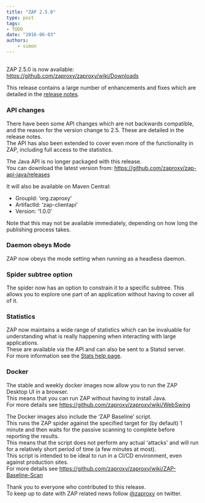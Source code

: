 ```yaml
---
title: "ZAP 2.5.0"
type: post
tags:
- TODO
date: "2016-06-03"
authors:
    - simon
---
```



##

ZAP 2.5.0 is now available: <https://github.com/zaproxy/zaproxy/wiki/Downloads>  
  
This release contains a large number of enhancements and fixes which are detailed in the [release notes](/docs/desktop/releases/2.5.0/).  
  

###  API changes

There have been some API changes which are not backwards compatible, and the reason for the version change to 2.5. These are detailed in the
release notes.  
The API has also been extended to cover even more of the functionality in ZAP, including full access to the statistics.  
  
The Java API is no longer packaged with this release.  
You can download the latest version from: <https://github.com/zaproxy/zap-api-java/releases>  
  
It will also be available on Maven Central:  

  * GroupId: ‘org.zaproxy’
  * ArtifactId: ‘zap-clientapi’
  * Version: ‘1.0.0’

Note that this may not be available immediately, depending on how long the publishing process takes.  
  

###  Daemon obeys Mode

ZAP now obeys the mode setting when running as a headless daemon.  
  

###  Spider subtree option

The spider now has an option to constrain it to a specific subtree. This allows you to explore one part of an application without having to
cover all of it.  
  

###  Statistics

ZAP now maintains a wide range of statistics which can be invaluable for understanding what is really happening when interacting with large
applications.  
These are available via the API and can also be sent to a Statsd server.  
For more information see the [Stats help page](/docs/desktop/start/features/stats/).  
  

###  Docker

The stable and weekly docker images now allow you to run the ZAP Desktop UI in a browser.  
This means that you can run ZAP without having to install Java.  
For more details see <https://github.com/zaproxy/zaproxy/wiki/WebSwing>  
  
The Docker images also include the ‘ZAP Baseline’ script.  
This runs the ZAP spider against the specified target for (by default) 1 minute and then waits for the passive scanning to complete before
reporting the results.  
This means that the script does not perform any actual 'attacks' and will run for a relatively short period of time (a few minutes at most).  
This script is intended to be ideal to run in a CI/CD environment, even against production sites.  
For more details see <https://github.com/zaproxy/zaproxy/wiki/ZAP-Baseline-Scan>  
  
Thank you to everyone who contributed to this release.  
To keep up to date with ZAP related news follow [@zaproxy](https://twitter.com/zaproxy) on twitter.

